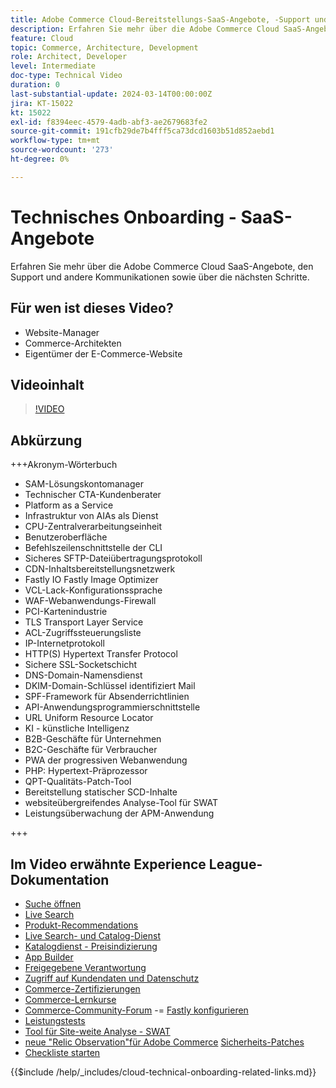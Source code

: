 ```yaml
---
title: Adobe Commerce Cloud-Bereitstellungs-SaaS-Angebote, -Support und andere Mitteilungen sowie einige nächste Schritte
description: Erfahren Sie mehr über die Adobe Commerce Cloud SaaS-Angebote, den Support und andere Kommunikationen sowie über die nächsten Schritte.
feature: Cloud
topic: Commerce, Architecture, Development
role: Architect, Developer
level: Intermediate
doc-type: Technical Video
duration: 0
last-substantial-update: 2024-03-14T00:00:00Z
jira: KT-15022
kt: 15022
exl-id: f8394eec-4579-4adb-abf3-ae2679683fe2
source-git-commit: 191cfb29de7b4fff5ca73dcd1603b51d852aebd1
workflow-type: tm+mt
source-wordcount: '273'
ht-degree: 0%

---
```


# Technisches Onboarding - SaaS-Angebote

Erfahren Sie mehr über die Adobe Commerce Cloud SaaS-Angebote, den Support und andere Kommunikationen sowie über die nächsten Schritte.

## Für wen ist dieses Video?

- Website-Manager
- Commerce-Architekten
- Eigentümer der E-Commerce-Website

## Videoinhalt

>[!VIDEO](https://video.tv.adobe.com/v/3427902?learn=on)

## Abkürzung

+++Akronym-Wörterbuch

- SAM-Lösungskontomanager
- Technischer CTA-Kundenberater
- Platform as a Service
- Infrastruktur von AIAs als Dienst
- CPU-Zentralverarbeitungseinheit
- Benutzeroberfläche
- Befehlszeilenschnittstelle der CLI
- Sicheres SFTP-Dateiübertragungsprotokoll
- CDN-Inhaltsbereitstellungsnetzwerk
- Fastly IO Fastly Image Optimizer
- VCL-Lack-Konfigurationssprache
- WAF-Webanwendungs-Firewall
- PCI-Kartenindustrie
- TLS Transport Layer Service
- ACL-Zugriffssteuerungsliste
- IP-Internetprotokoll
- HTTP(S) Hypertext Transfer Protocol
- Sichere SSL-Socketschicht
- DNS-Domain-Namensdienst
- DKIM-Domain-Schlüssel identifiziert Mail
- SPF-Framework für Absenderrichtlinien
- API-Anwendungsprogrammierschnittstelle
- URL Uniform Resource Locator
- KI - künstliche Intelligenz
- B2B-Geschäfte für Unternehmen
- B2C-Geschäfte für Verbraucher
- PWA der progressiven Webanwendung
- PHP: Hypertext-Präprozessor
- QPT-Qualitäts-Patch-Tool
- Bereitstellung statischer SCD-Inhalte
- websiteübergreifendes Analyse-Tool für SWAT
- Leistungsüberwachung der APM-Anwendung

+++

## Im Video erwähnte Experience League-Dokumentation

- [Suche öffnen](https://experienceleague.adobe.com/docs/commerce-cloud-service/user-guide/configure/service/opensearch.html)
- [Live Search](https://experienceleague.adobe.com/docs/commerce-merchant-services/live-search/overview.html)
- [Produkt-Recommendations](https://experienceleague.adobe.com/docs/commerce-merchant-services/product-recommendations/overview.html)
- [Live Search- und Catalog-Dienst](https://experienceleague.adobe.com/docs/events/adobe-developers-live-recordings/2023/nov2023/nov-commerce/commerce-search-and-catalog-service.html)
- [Katalogdienst - Preisindizierung](https://experienceleague.adobe.com/docs/commerce-merchant-services/price-indexer/price-indexing.html)
- [App Builder](https://experienceleague.adobe.com/docs/commerce-learn/tutorials/adobe-developer-app-builder/app-builder-technical-overview.html)
- [Freigegebene Verantwortung](https://experienceleague.adobe.com/docs/commerce-operations/security-and-compliance/shared-responsibility.html)
- [Zugriff auf Kundendaten und Datenschutz](https://experienceleague.adobe.com/docs/commerce-knowledge-base/kb/announcements/commerce-announcements/adobe-support-customer-data-access-and-privacy.html)
- [Commerce-Zertifizierungen](https://experienceleague.adobe.com/docs/certification/program/technical-certifications/ac/ac-overview.html)
- [Commerce-Lernkurse](https://learning.adobe.com/catalog.html?products=Commerce)
- [Commerce-Community-Forum](https://community.magento.com/)
-= [Fastly konfigurieren](https://experienceleague.adobe.com/docs/commerce-cloud-service/user-guide/cdn/setup-fastly/fastly-configuration.html)
- [ Leistungstests](https://experienceleague.adobe.com/en/docs/commerce-operations/implementation-playbook/best-practices/maintenance/backend-performance)
- [Tool für Site-weite Analyse - SWAT](https://experienceleague.adobe.com/docs/commerce-knowledge-base/kb/support-tools/site-wide-analysis-tool/swat-tool-overview.html?)
- [neue &quot;Relic Observation&quot;für Adobe Commerce](https://experienceleague.adobe.com/docs/commerce-operations/tools/observation-for-adobe-commerce/intro.html)
  [Sicherheits-Patches](https://experienceleague.adobe.com/docs/commerce-operations/release/notes/security-patches/overview.html)
- [Checkliste starten](https://experienceleague.adobe.com/docs/commerce-cloud-service/user-guide/launch/checklist.html)

{{$include /help/_includes/cloud-technical-onboarding-related-links.md}}
